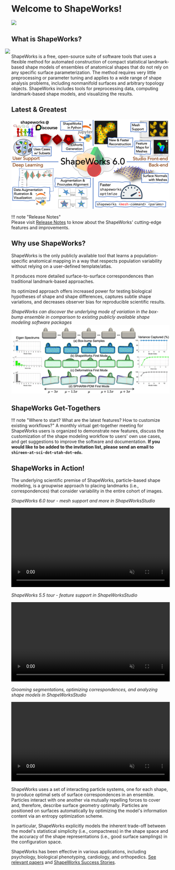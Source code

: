 # Welcome to ShapeWorks!

<!--- <img src="img/home/shapeworks-logo.png" width="60px" align="left" hspace="20">    
*An Integrated Suite for Shape Representation and Analysis & more...* -->

![](img/home/sw-logo-w-text.png)


## What is ShapeWorks?

<img src="img/home/about-shapeworks.png" width="1000px" align="right" hspace="20">

ShapeWorks is a free, open-source suite of software tools that uses a flexible method for automated construction of compact statistical landmark-based shape models of ensembles of anatomical shapes that do not rely on any specific surface parameterization. The method requires very little preprocessing or parameter tuning and applies to a wide range of shape analysis problems, including nonmanifold surfaces and arbitrary topology objects. ShapeWorks includes tools for preprocessing data, computing landmark-based shape models, and visualizing the results.



## Latest & Greatest
    
 <!--![](img/about/release5.5.png)-->
![](img/about/release6.0.png)

!!! note "Release Notes"    
    Please visit [Release Notes](about/release-notes.md) to know about the ShapeWorks' cutting-edge features and improvements.

## Why use ShapeWorks?

ShapeWorks is the only publicly available tool that learns a population-specific anatomical mapping in a way that respects population variability without relying on a user-defined template/atlas. 
    
It produces more detailed surface-to-surface correspondences than traditional landmark-based approaches. 

Its optimized approach offers increased power for testing biological hypotheses of shape and shape differences, captures subtle shape variations, and decreases observer bias for reproducible scientific results. 
    

*ShapeWorks can discover the underlying mode of variation in the box-bump ensemble in comparison to existing publicly available shape modeling software packages*
![](img/home/shapeworks_vs_others4.png)


## ShapeWorks Get-Togethers

!!! note "Where to start? What are the latest features? How to customize existing workflows?"
    A monthly virtual get-together meeting for ShapeWorks users is organized to demonstrate new features, discuss the customization of the shape modeling workflow to users' own use cases, and get suggestions to improve the software and documentation. **If you would like to be added to the invitation list, please send an email to `shireen-at-sci-dot-utah-dot-edu`.**


## ShapeWorks in Action!


The underlying scientific premise of ShapeWorks, particle-based shape modeling, is a groupwise approach to placing landmarks (i.e., correspondences) that consider variability in the entire cohort of images. 

*ShapeWorks 6.0 tour - mesh support and more in ShapeWorksStudio*
<p><video src="https://sci.utah.edu/~shapeworks/doc-resources/mp4s/studio_6.0_tour.mp4" autoplay muted loop controls style="width:100%"></p>


*ShapeWorks 5.5 tour - feature support in ShapeWorksStudio*
<p><video src="https://sci.utah.edu/~shapeworks/doc-resources/mp4s/studio_5.5_tour.mp4" autoplay muted loop controls style="width:100%"></p>
    
*Grooming segmentations, optimizing correspondences, and analyzing shape models in ShapeWorksStudio*   
<p><video src="https://sci.utah.edu/~shapeworks/doc-resources/mp4s/studio_ellipsoid.mp4" autoplay muted loop controls style="width:100%"></p>

ShapeWorks uses a set of interacting particle systems, one for each shape, to produce optimal sets of surface correspondences in an ensemble. Particles interact with one another via mutually repelling forces to cover and, therefore, describe surface geometry optimally. Particles are positioned on surfaces automatically by optimizing the model's information content via an entropy optimization scheme. 

In particular, ShapeWorks explicitly models the inherent trade-off between the model's statistical simplicity (i.e., compactness) in the shape space and the accuracy of the shape representations (i.e., good surface samplings) in the configuration space. 


ShapeWorks has been effective in various applications, including psychology, biological phenotyping, cardiology, and orthopedics. [See relevant papers](users/papers.md) and [ShapeWorks Success Stories](getting-started/sw-stories.md). 






